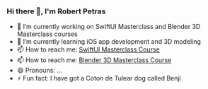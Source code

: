 ### Hi there 👋, I'm Robert Petras

- 🔭 I’m currently working on SwiftUI Masterclass and Blender 3D Masterclass courses
- 🌱 I’m currently learning iOS app development and 3D modeling
- 📫 How to reach me: [SwiftUI Masterclass Course](https://swiftuimasterclass.com)
- 📫 How to reach me: [Blender 3D Masterclass Course](https://blender3dmasterclass.com)
- 😄 Pronouns: ...
- ⚡ Fun fact: I have got a Coton de Tulear dog called Benji
